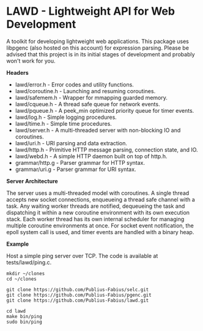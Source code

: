 # LAWD - Lightweight API for Web Development

A toolkit for developing lightweight web applications.  This package uses 
libpgenc (also hosted on this account) for expression parsing.  Please be 
advised that this project is in its initial stages of development and 
probably won't work for you.

**Headers**

- lawd/error.h - Error codes and utility functions.
- lawd/coroutine.h - Launching and resuming coroutines.
- lawd/safemem.h - Wrapper for mmapping guarded memory.
- lawd/cqueue.h - A thread safe queue for network events.
- lawd/pqueue.h - A peek_min optimized priority queue for timer events.
- lawd/log.h - Simple logging procedures.
- lawd/time.h - Simple time procedures.
- lawd/server.h - A multi-threaded server with non-blocking IO and coroutines.
- lawd/uri.h - URI parsing and data extraction.
- lawd/http.h - Primitive HTTP message parsing, connection state, and IO.
- lawd/webd.h - A simple HTTP daemon built on top of http.h.
- grammar/http.g - Parser grammar for HTTP syntax.
- grammar/uri.g - Parser grammar for URI syntax.

**Server Architecture**

The server uses a multi-threaded model with coroutines.  A single thread 
accepts new socket connections, enqueueing a thread safe channel with a task. 
Any waiting worker threads are notified, dequeueing the task and dispatching 
it within a new coroutine environment with its own execution stack.  Each 
worker thread has its own internal scheduler for managing multiple coroutine 
environments at once. For socket event notification, the epoll system call is 
used, and timer events are handled with a binary heap.

**Example**

Host a simple ping server over TCP.  The code is available at tests/lawd/ping.c.

```
mkdir ~/clones
cd ~/clones

git clone https://github.com/Publius-Fabius/selc.git
git clone https://github.com/Publius-Fabius/pgenc.git
git clone https://github.com/Publius-Fabius/lawd.git

cd lawd
make bin/ping
sudo bin/ping
```
